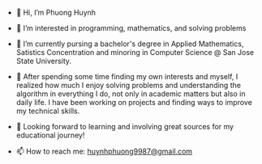 - 👋 Hi, I’m Phuong Huynh
- 👀 I’m interested in programming, mathematics, and solving problems
- 🌱 I’m currently pursing a bachelor's degree in Applied Mathematics, Satistics Concentration and minoring in Computer Science @ San Jose State University. 
- 💞️ After spending some time finding my own interests and myself, I realized how much I enjoy solving problems and understanding the algorithm in everything I do, not only in academic matters but also in daily life. I have been working on projects and finding ways to improve my technical skills.

- 🌱 Looking forward to learning and involving great sources for my educational journey!

- 📫 How to reach me: huynhphuong9987@gmail.com

<!---
PhuongHuynh9987/PhuongHuynh9987 is a ✨ special ✨ repository because its `README.md` (this file) appears on your GitHub profile.
You can click the Preview link to take a look at your changes.
--->
